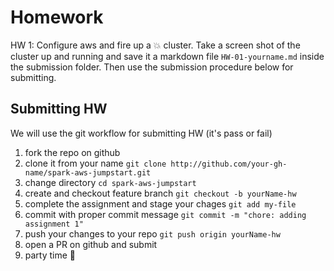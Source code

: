 # Homework

HW 1: Configure aws and fire up a :collision: cluster. Take a screen shot of the cluster up and running and save it a markdown file `HW-01-yourname.md` inside the submission folder. Then use the submission procedure below for submitting.

## Submitting HW
We will use the git workflow for submitting HW (it's pass or fail)
1. fork the repo on github
2. clone it from your name
`git clone http://github.com/your-gh-name/spark-aws-jumpstart.git`
3. change directory `cd spark-aws-jumpstart`
4. create and checkout feature branch
`git checkout -b yourName-hw`
5. complete the assignment and stage your chages
`git add my-file`
6. commit with proper commit message
`git commit -m "chore: adding assignment 1"`
7. push your changes to your repo
`git push origin yourName-hw`
8. open a PR on github and submit
9. party time :tada:
